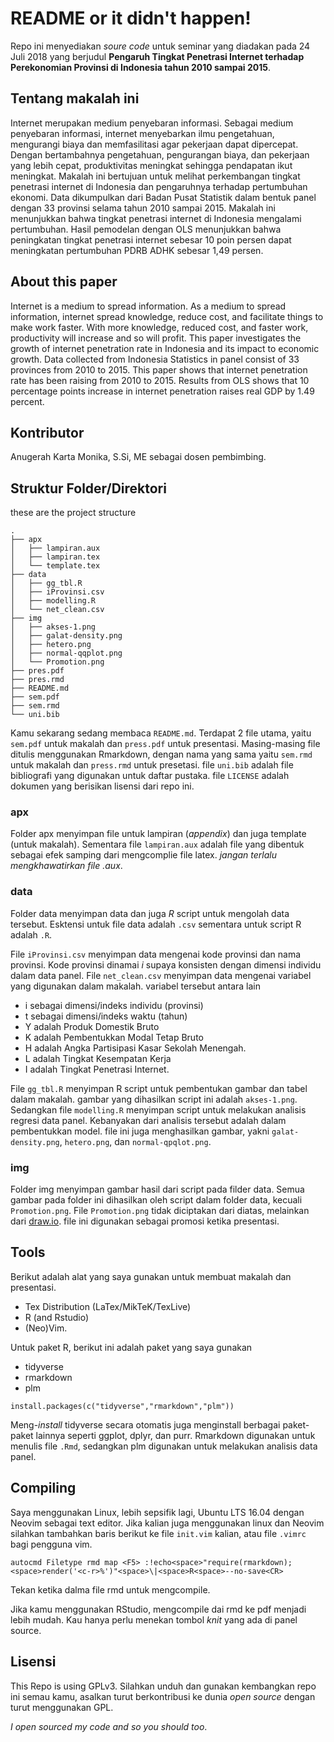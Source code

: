 # README or it didn't happen!

Repo ini menyediakan *soure code* untuk seminar yang diadakan pada 24 Juli 2018 yang berjudul **Pengaruh Tingkat Penetrasi Internet terhadap Perekonomian Provinsi di Indonesia tahun 2010 sampai 2015**.

## Tentang makalah ini

Internet merupakan medium penyebaran informasi.
Sebagai medium penyebaran informasi, internet menyebarkan ilmu pengetahuan, mengurangi biaya dan memfasilitasi agar pekerjaan dapat dipercepat.
Dengan bertambahnya pengetahuan, pengurangan biaya, dan pekerjaan yang lebih cepat, produktivitas meningkat sehingga pendapatan ikut meningkat.
Makalah ini bertujuan untuk melihat perkembangan tingkat penetrasi internet di Indonesia dan pengaruhnya terhadap pertumbuhan ekonomi.
Data dikumpulkan dari Badan Pusat Statistik dalam bentuk panel dengan 33 provinsi selama tahun 2010 sampai 2015.
Makalah ini menunjukkan bahwa tingkat penetrasi internet di Indonesia mengalami pertumbuhan.
Hasil pemodelan dengan OLS menunjukkan bahwa peningkatan tingkat penetrasi internet sebesar 10 poin persen dapat meningkatan pertumbuhan PDRB ADHK sebesar 1,49 persen.

## About this paper

Internet is a medium to spread information.
As a medium to spread information, internet spread knowledge, reduce cost, and facilitate things to make work faster.
With more knowledge, reduced cost, and faster work, productivity will increase and so will profit.
This paper investigates the growth of internet penetration rate in Indonesia and its impact to economic growth.
Data collected from Indonesia Statistics in panel consist of 33 provinces from 2010 to 2015.
This paper shows that internet penetration rate has been raising from 2010 to 2015.
Results from OLS shows that 10 percentage points increase in internet penetration raises real GDP by 1.49 percent.

## Kontributor

Anugerah Karta Monika, S.Si, ME sebagai dosen pembimbing.

## Struktur Folder/Direktori

these are the project structure

```
.
├── apx
│   ├── lampiran.aux
│   ├── lampiran.tex
│   └── template.tex
├── data
│   ├── gg_tbl.R
│   ├── iProvinsi.csv
│   ├── modelling.R
│   └── net_clean.csv
├── img
│   ├── akses-1.png
│   ├── galat-density.png
│   ├── hetero.png
│   ├── normal-qqplot.png
│   └── Promotion.png
├── pres.pdf
├── pres.rmd
├── README.md
├── sem.pdf
├── sem.rmd
└── uni.bib
```

Kamu sekarang sedang membaca `README.md`.
Terdapat 2 file utama, yaitu `sem.pdf` untuk makalah dan `press.pdf` untuk presentasi.
Masing-masing file ditulis menggunakan Rmarkdown, dengan nama yang sama yaitu `sem.rmd` untuk makalah dan `press.rmd` untuk presetasi.
file `uni.bib` adalah file bibliografi yang digunakan untuk daftar pustaka.
file `LICENSE` adalah dokumen yang berisikan lisensi dari repo ini.

### apx

Folder apx menyimpan file untuk lampiran (*appendix*) dan juga template (untuk makalah).
Sementara file `lampiran.aux` adalah file yang dibentuk sebagai efek samping dari mengcomplie file latex.
*jangan terlalu mengkhawatirkan file .aux*.

### data

Folder data menyimpan data dan juga *R* script untuk mengolah data tersebut.
Esktensi untuk file data adalah `.csv` sementara untuk script R adalah `.R`.

File `iProvinsi.csv` menyimpan data mengenai kode provinsi dan nama provinsi.
Kode provinsi dinamai *i* supaya konsisten dengan dimensi individu dalam data panel.
File `net_clean.csv` menyimpan data mengenai variabel yang digunakan dalam makalah.
variabel tersebut antara lain

- i sebagai dimensi/indeks individu (provinsi)
- t sebagai dimensi/indeks waktu (tahun)
- Y adalah Produk Domestik Bruto
- K adalah Pembentukkan Modal Tetap Bruto
- H adalah Angka Partisipasi Kasar Sekolah Menengah.
- L adalah Tingkat Kesempatan Kerja
- I adalah Tingkat Penetrasi Internet.

File `gg_tbl.R` menyimpan R script untuk pembentukan gambar dan tabel dalam makalah.
gambar yang dihasilkan script ini adalah `akses-1.png`.
Sedangkan file `modelling.R` menyimpan script untuk melakukan analisis regresi data panel.
Kebanyakan dari analisis tersebut adalah dalam pembentukkan model.
file ini juga menghasilkan gambar, yakni `galat-density.png`, `hetero.png`, dan `normal-qpqlot.png`.

### img

Folder img menyimpan gambar hasil dari script pada filder data.
Semua gambar pada folder ini dihasilkan oleh script dalam folder data, kecuali `Promotion.png`.
File `Promotion.png` tidak diciptakan dari diatas, melainkan dari [draw.io](draw.io).
file ini digunakan sebagai promosi ketika presentasi.

## Tools

Berikut adalah alat yang saya gunakan untuk membuat makalah dan presentasi.
- Tex Distribution (LaTex/MikTeK/TexLive)
- R (and Rstudio)
- (Neo)Vim.

Untuk paket R, berikut ini adalah paket yang saya gunakan

- tidyverse
- rmarkdown
- plm

```{r}
install.packages(c("tidyverse","rmarkdown","plm"))
```

Meng-*install* tidyverse secara otomatis juga menginstall berbagai paket-paket lainnya seperti ggplot, dplyr, dan purr.
Rmarkdown digunakan untuk menulis file `.Rmd`, sedangkan plm digunakan untuk melakukan analisis data panel.

## Compiling

Saya menggunakan Linux, lebih sepsifik lagi, Ubuntu LTS 16.04 dengan Neovim sebagai text editor.
Jika kalian juga menggunakan linux dan Neovim silahkan tambahkan baris berikut ke file `init.vim` kalian, atau file `.vimrc` bagi pengguna vim.

```{sh}
autocmd Filetype rmd map <F5> :!echo<space>"require(rmarkdown);<space>render('<c-r>%')"<space>\|<space>R<space>--no-save<CR>
```

Tekan <F5> ketika dalma file rmd untuk mengcompile.

Jika kamu menggunakan RStudio, mengcompile dai rmd ke pdf menjadi lebih mudah.
Kau hanya perlu menekan tombol *knit* yang ada di panel source.

## Lisensi

This Repo is using GPLv3.
Silahkan unduh dan gunakan kembangkan repo ini semau kamu, asalkan turut berkontribusi ke dunia *open source* dengan turut menggunakan GPL.

*I open sourced my code and so you should too*.
